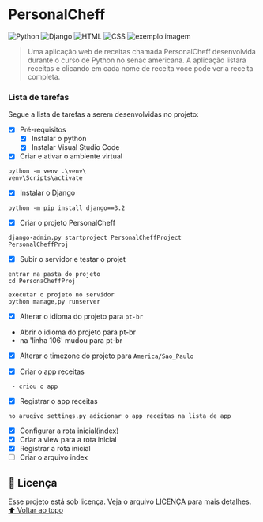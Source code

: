 # PersonalCheff 
<!---Esses são exemplos. Veja https://shields.io para outras pessoas ou para personalizar este conjunto de escudos. Você pode querer incluir dependências, status do projeto e informações de licença aqui--->
![Python](https://img.shields.io/badge/Python-14354C?style=for-the-badge&logo=python&logoColor=white)
![Django](https://img.shields.io/badge/Django-092E20?style=for-the-badge&logo=django&logoColor=white)
![HTML](https://img.shields.io/badge/HTML5-E34F26?style=for-the-badge&logo=html5&logoColor=white)
![CSS](https://img.shields.io/badge/CSS3-1572B6?style=for-the-badge&logo=css3&logoColor=white)
<img src="exemplo-image.png" alt="exemplo imagem">
> Uma aplicação web de receitas chamada PersonalCheff desenvolvida durante o curso de Python no senac americana. A aplicação listara receitas e clicando em cada nome de receita voce pode ver a receita completa.
### Lista de tarefas
Segue a lista de tarefas a serem desenvolvidas no projeto:
- [X] Pré-requisitos
    - [X] Instalar o python
    - [X] Instalar Visual Studio Code
- [X] Criar e ativar o ambiente virtual
```
python -m venv .\venv\
venv\Scripts\activate
```
- [X] Instalar o Django
```
python -m pip install django==3.2
```

- [X] Criar o projeto PersonalCheff
```
django-admin.py startproject PersonalCheffProject
PersonalCheffProj
```

- [X] Subir o servidor e testar o projet
```
entrar na pasta do projeto
cd PersonaCheffProj

executar o projeto no servidor
python manage,py runserver
```
- [X] Alterar o idioma do projeto para `pt-br`

- Abrir o idioma do projeto para pt-br
- na 'linha 106' mudou para pt-br

- [X] Alterar o timezone do projeto para `America/Sao_Paulo`

- [X] Criar o app receitas
```
 - criou o app
 ```

- [X] Registrar o app receitas
```
no aruqivo settings.py adicionar o app receitas na lista de app
````

- [X] Configurar a rota inicial(index)
- [X] Criar a view para a rota inicial
- [X] Registrar a rota inicial
- [ ] Criar o arquivo index

## 📝 Licença
Esse projeto está sob licença. Veja o arquivo [LICENÇA](LICENSE.md) para mais detalhes.
[⬆ Voltar ao topo](#nome-do-projeto)<br> 